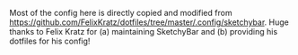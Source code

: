 Most of the config here is directly copied and modified from https://github.com/FelixKratz/dotfiles/tree/master/.config/sketchybar. Huge thanks to Felix Kratz for (a) maintaining SketchyBar and (b) providing his dotfiles for his config!
